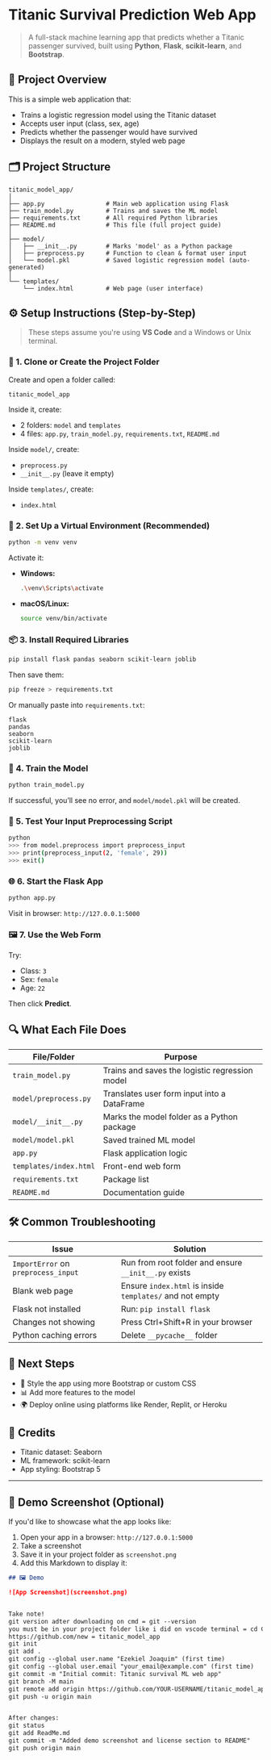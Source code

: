 
# Titanic Survival Prediction Web App

> A full-stack machine learning app that predicts whether a Titanic passenger survived, built using **Python**, **Flask**, **scikit-learn**, and **Bootstrap**.

## 🧠 Project Overview

This is a simple web application that:
- Trains a logistic regression model using the Titanic dataset
- Accepts user input (class, sex, age)
- Predicts whether the passenger would have survived
- Displays the result on a modern, styled web page

## 🗂️ Project Structure

```
titanic_model_app/
│
├── app.py                 # Main web application using Flask
├── train_model.py         # Trains and saves the ML model
├── requirements.txt       # All required Python libraries
├── README.md              # This file (full project guide)
│
├── model/
│   ├── __init__.py        # Marks 'model' as a Python package
│   ├── preprocess.py      # Function to clean & format user input
│   └── model.pkl          # Saved logistic regression model (auto-generated)
│
└── templates/
    └── index.html         # Web page (user interface)
```

## ⚙️ Setup Instructions (Step-by-Step)

> These steps assume you're using **VS Code** and a Windows or Unix terminal.

### 🧱 1. Clone or Create the Project Folder

Create and open a folder called:

```
titanic_model_app
```

Inside it, create:
- 2 folders: `model` and `templates`
- 4 files: `app.py`, `train_model.py`, `requirements.txt`, `README.md`

Inside `model/`, create:
- `preprocess.py`
- `__init__.py` (leave it empty)

Inside `templates/`, create:
- `index.html`

### 🐍 2. Set Up a Virtual Environment (Recommended)

```bash
python -m venv venv
```

Activate it:

- **Windows:**
  ```bash
  .\venv\Scripts\activate
  ```
- **macOS/Linux:**
  ```bash
  source venv/bin/activate
  ```

### 📦 3. Install Required Libraries

```bash
pip install flask pandas seaborn scikit-learn joblib
```

Then save them:

```bash
pip freeze > requirements.txt
```

Or manually paste into `requirements.txt`:

```
flask
pandas
seaborn
scikit-learn
joblib
```

### 🤖 4. Train the Model

```bash
python train_model.py
```

If successful, you’ll see no error, and `model/model.pkl` will be created.

### 🧪 5. Test Your Input Preprocessing Script

```bash
python
>>> from model.preprocess import preprocess_input
>>> print(preprocess_input(2, 'female', 29))
>>> exit()
```

### 🌐 6. Start the Flask App

```bash
python app.py
```

Visit in browser: `http://127.0.0.1:5000`

### 🖼️ 7. Use the Web Form

Try:
- Class: `3`
- Sex: `female`
- Age: `22`

Then click **Predict**.

## 🔍 What Each File Does

| File/Folder | Purpose |
|-------------|---------|
| `train_model.py` | Trains and saves the logistic regression model |
| `model/preprocess.py` | Translates user form input into a DataFrame |
| `model/__init__.py` | Marks the model folder as a Python package |
| `model/model.pkl` | Saved trained ML model |
| `app.py` | Flask application logic |
| `templates/index.html` | Front-end web form |
| `requirements.txt` | Package list |
| `README.md` | Documentation guide |

## 🛠️ Common Troubleshooting

| Issue | Solution |
|-------|----------|
| `ImportError` on `preprocess_input` | Run from root folder and ensure `__init__.py` exists |
| Blank web page | Ensure `index.html` is inside `templates/` and not empty |
| Flask not installed | Run: `pip install flask` |
| Changes not showing | Press Ctrl+Shift+R in your browser |
| Python caching errors | Delete `__pycache__` folder |

## 🚀 Next Steps

- 🎨 Style the app using more Bootstrap or custom CSS
- 📊 Add more features to the model
- 🌍 Deploy online using platforms like Render, Replit, or Heroku

## 👏 Credits

- Titanic dataset: Seaborn
- ML framework: scikit-learn
- App styling: Bootstrap 5

---

## 📸 Demo Screenshot (Optional)

If you'd like to showcase what the app looks like:

1. Open your app in a browser: `http://127.0.0.1:5000`
2. Take a screenshot
3. Save it in your project folder as `screenshot.png`
4. Add this Markdown to display it:

```markdown
## 🖼️ Demo

![App Screenshot](screenshot.png)


Take note!
git version adter downloading on cmd = git --version
you must be in your project folder like i did on vscode terminal = cd C:\Users\ezekj\Downloads\titanic_model_app
https://github.com/new = titanic_model_app
git init
git add .
git config --global user.name "Ezekiel Joaquim" (first time)
git config --global user.email "your_email@example.com" (first time)
git commit -m "Initial commit: Titanic survival ML web app"
git branch -M main
git remote add origin https://github.com/YOUR-USERNAME/titanic_model_app.git
git push -u origin main


After changes:
git status
git add ReadMe.md
git commit -m "Added demo screenshot and license section to README"
git push origin main

